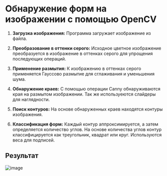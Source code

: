 # Обнаружение форм на изображении с помощью OpenCV

1. **Загрузка изображения:** Программа загружает изображение из файла.

2. **Преобразование в оттенки серого:** Исходное цветное изображение преобразуется в изображение в оттенках серого для упрощения последующих операций.

3. **Применение размытия:** К изображению в оттенках серого применяется Гауссово размытие для сглаживания и уменьшения шума.

4. **Обнаружение краев:** С помощью операции Canny обнаруживаются края на размытом изображении. Так же используеются слайдеры для наглядности.

5. **Поиск контуров:** На основе обнаруженных краев находятся контуры изображения.

6. **Классификация форм:** Каждый контур аппроксимируется, а затем определяется количество углов. На основе количества углов контур классифицируется как треугольник, квадрат или круг. Используются веса для подписей.

## Результат
![image](https://github.com/esinkirill/practice_opencv_3/assets/78916798/1abb6483-3451-4669-8476-d91bad40e511)

